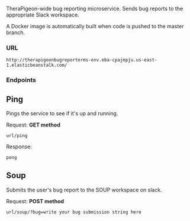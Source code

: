 TheraPigeon-wide bug reporting microservice. Sends bug reports to the appropriate Slack workspace.

A Docker image is automatically built when code is pushed to the master branch.

### URL

```
http://therapigeonbugreporterms-env.eba-cpajmpju.us-east-1.elasticbeanstalk.com/
```

### Endpoints

## Ping

Pings the service to see if it's up and running.

Request: **GET method**

```
url/ping
```

Response:

```
pong
```

## Soup

Submits the user's bug report to the SOUP workspace on slack.

Request: **POST method**

```
url/soup/?bug=write your bug submission string here
```